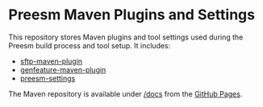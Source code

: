 # Preesm Maven Plugins and Settings

This repository stores Maven plugins and tool settings used during the
Preesm build process and tool setup. It includes:

*   [sftp-maven-plugin](sftp-maven-plugin)
*   [genfeature-maven-plugin](genfeature-maven-plugin)
*   [preesm-settings](preesm-settings)

The Maven repository is available under [/docs](docs) from the [GitHub 
Pages](todo).
